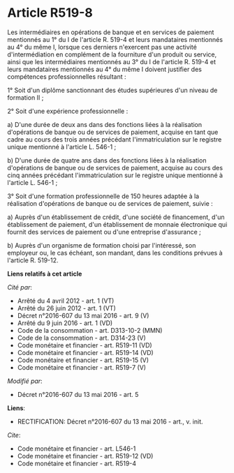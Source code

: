 # Article R519-8

Les intermédiaires en opérations de banque et en services de paiement mentionnés au 1° du I de l'article R. 519-4 et leurs
mandataires mentionnés au 4° du même I, lorsque ces derniers n'exercent pas une activité d'intermédiation en complément de la
fourniture d'un produit ou service, ainsi que les intermédiaires mentionnés au 3° du I de l'article R. 519-4 et leurs
mandataires mentionnés au 4° du même I doivent justifier des compétences professionnelles résultant : 

1° Soit d'un diplôme sanctionnant des études supérieures d'un niveau de formation II ; 

2° Soit d'une expérience professionnelle : 

a) D'une durée de deux ans dans des fonctions liées à la réalisation d'opérations de banque ou de services de paiement,
acquise en tant que cadre au cours des trois années précédant l'immatriculation sur le registre unique mentionné à l'article
L. 546-1 ; 

b) D'une durée de quatre ans dans des fonctions liées à la réalisation d'opérations de banque ou de services de paiement,
acquise au cours des cinq années précédant l'immatriculation sur le registre unique mentionné à l'article L. 546-1 ; 

3° Soit d'une formation professionnelle de 150 heures adaptée à la réalisation d'opérations de banque ou de services de
paiement, suivie : 

a) Auprès d'un établissement de crédit, d'une société de financement, d'un établissement de paiement, d'un établissement de
monnaie électronique qui fournit des services de paiement ou d'une entreprise d'assurance ; 

b) Auprès d'un organisme de formation choisi par l'intéressé, son employeur ou, le cas échéant, son mandant, dans les
conditions prévues à l'article R. 519-12.

**Liens relatifs à cet article**

_Cité par_:

  - Arrêté du 4 avril 2012 - art. 1 (VT)
  - Arrêté du 26 juin 2012 - art. 1 (VT)
  - Décret n°2016-607 du 13 mai 2016 - art. 9 (V)
  - Arrêté du 9 juin 2016 - art. 1 (VD)
  - Code de la consommation - art. D313-10-2 (MMN)
  - Code de la consommation - art. D314-23 (V)
  - Code monétaire et financier - art. R519-11 (VD)
  - Code monétaire et financier - art. R519-14 (VD)
  - Code monétaire et financier - art. R519-15 (V)
  - Code monétaire et financier - art. R519-7 (V)

_Modifié par_:

  - Décret n°2016-607 du 13 mai 2016 - art. 5

**Liens**:

  - RECTIFICATION: Décret n°2016-607 du 13 mai 2016 - art., v. init.

_Cite_:

  - Code monétaire et financier - art. L546-1
  - Code monétaire et financier - art. R519-12 (VD)
  - Code monétaire et financier - art. R519-4
